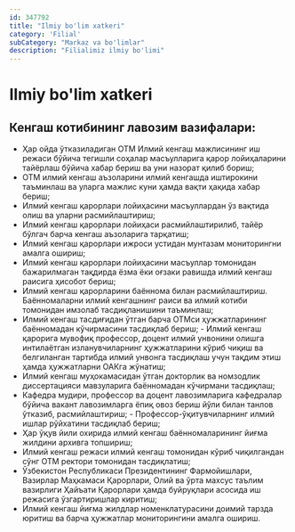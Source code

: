 ```yaml
---
id: 347792
title: "Ilmiy bo'lim xatkeri"
category: 'Filial'
subCategory: "Markaz va bo'limlar"
description: "Filialimiz ilmiy bo'limi"
---
```


# Ilmiy bo'lim xatkeri

## Кенгаш котибининг лавозим вазифалари:

- Ҳар ойда ўтказиладиган ОТМ Илмий кенгаш мажлисининг иш режаси бўйича тегишли соҳалар масъулларига қарор лойиҳаларини тайёрлаш бўйича хабар бериш ва уни назорат қилиб бориш; 
- ОТМ илмий кенгаш аъзоларини илмий кенгашда иштирокини таъминлаш ва уларга мажлис куни ҳамда вақти ҳақида хабар бериш; 
- Илмий кенгаш қарорлари лойиҳасини масъуллардан ўз вақтида олиш ва уларни расмийлаштириш; 
- Илмий кенгаш қарорлари лойиҳаси расмийлаштирилиб, тайёр бўлгач барча кенгаш аъзоларига тарқатиш; 
- Илмий кенгаш қарорлари ижроси устидан мунтазам мониторингни амалга ошириш; 
- Илмий кенгаш қарорлари лойиҳасини масъуллар томонидан бажарилмаган тақдирда ёзма ёки оғзаки равишда илмий кенгаш раисига ҳисобот бериш; 
- Илмий кенгаш қарорларини баённома билан расмийлаштириш. Баённомаларни илмий кенгашнинг раиси ва илмий котиби томонидан имзолаб тасдиқланишини таъминлаш; 
- Илмий кенгаш тасдиғидан ўтган барча ОТМси ҳужжатларининг баённомадан кўчирмасини тасдиқлаб бериш; - Илмий кенгаш қарорига мувофиқ профессор, доцент илмий унвонини олишга интилаётган изланувчиларнинг ҳужжатларини кўриб чиқиш ва белгиланган тартибда илмий унвонга тасдиқлаш учун тақдим этиш ҳамда ҳужжатларни ОАКга жўнатиш; 
- Илмий кенгаш муҳокамасидан ўтган докторлик ва номзодлик диссертацияси мавзуларига баённомадан кўчирмани тасдиқлаш; 
- Кафедра мудири, профессор ва доцент лавозимларига кафедралар бўйича вакант лавозимларга ёпиқ овоз бериш йўли билан танлов ўтказиб, расмийлаштириш; - Профессор-ўқитувчиларнинг илмий ишлар рўйхатини тасдиқлаб бериш; 
- Ҳар ўқув йили охирида илмий кенгаш баённомаларининг йиғма жилдини архивга топшириш; 
- Илмий кенгаш режаси илмий кенгаш томонидан кўриб чиқилгандан сўнг ОТМ ректори томонидан тасдиқлатиш; 
- Ўзбекистон Республикаси Президентининг Фармойишлари, Вазирлар Маҳкамаси Қарорлари, Олий ва ўрта махсус таълим вазирлиги Ҳайъати Қарорлари ҳамда буйруқлари асосида иш режасига ўзгартиришлар киритиш; 
- Илмий кенгаш йиғма жилдлар номенклатурасини доимий тарзда юритиш ва барча ҳужжатлар мониторингини амалга ошириш.
